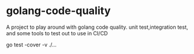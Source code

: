 # golang-code-quality
A project to play around with golang code quality. unit test,integration test, and some tools to test out to use in CI/CD

 go test -cover -v ./...